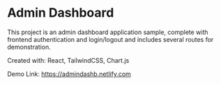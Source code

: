 # Admin Dashboard
This project is an admin dashboard application sample, complete with frontend authentication and login/logout and includes several routes for demonstration.

Created with: React, TailwindCSS, Chart.js

Demo Link: https://admindashb.netlify.com
